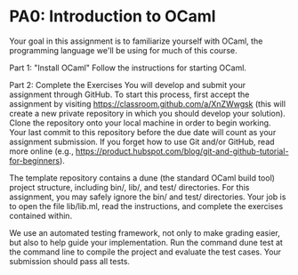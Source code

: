 # PA0: Introduction to OCaml

Your goal in this assignment is to familiarize yourself with OCaml, the programming language we'll be using for much of this course.

Part 1: "Install OCaml"
Follow the instructions for starting OCaml.

Part 2: Complete the Exercises
You will develop and submit your assignment through GitHub. To start this process, first accept the assignment by visiting  https://classroom.github.com/a/XnZWwgsk (this will create a new private repository in which you should develop your solution). Clone the repository onto your local machine in order to begin working. Your last commit to this repository before the due date will count as your assignment submission. If you forget how to use Git and/or GitHub, read more online (e.g., https://product.hubspot.com/blog/git-and-github-tutorial-for-beginners).

The template repository contains a dune (the standard OCaml build tool) project structure, including bin/, lib/, and test/ directories. For this assignment, you may safely ignore the bin/ and test/ directories. Your job is to open the file lib/lib.ml, read the instructions, and complete the exercises contained within.

We use an automated testing framework, not only to make grading easier, but also to help guide your implementation. Run the command dune test at the command line to compile the project and evaluate the test cases. Your submission should pass all tests.
